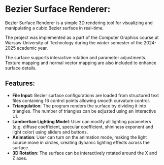 # Bezier Surface Renderer:

Bezier Surface Renderer is a simple 3D rendering tool for visualizing and manipulating a cubic Bezier surface in real-time.

The project was implemented as a part of the Computer Graphics course at Warsaw University of Technology during the winter semester of the 2024-2025 academic year.

The surface supports interactive rotation and parameter adjustments. Texture mapping and normal vector mapping are also included to enhance surface details.

## Features:

- **File Input**: Bezier surface configurations are loaded from structured text files containing 16 control points allowing smooth curvature control.
- **Triangulation**: The program renders the surface by dividing it into triangles. The number of triangles can be adjusted using an interactive UI.
- **Lambertian Lighting Model**: User can modify all lighting parameters (e.g. diffuse coefficient, specular coefficient, shininess exponent and light color) using sliders and buttons.
- **Animation**: User can turn on the animation mode, making the light source move in circles, creating dynamic lighting effects across the surface.
- **3D Rotation**: The surface can be interactively rotated around the X and Z axes.
